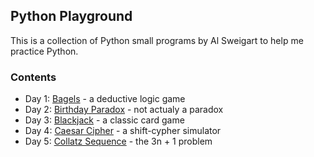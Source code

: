 ## Python Playground

This is a collection of Python small programs by Al Sweigart to help me practice Python.

### Contents
- Day 1: [Bagels](https://github.com/nottyl/small-python-projects/tree/master/bagels) - a deductive logic game
- Day 2: [Birthday Paradox](https://github.com/nottyl/small-python-projects/tree/master/birthday-paradox) - not actualy a paradox
- Day 3: [Blackjack](https://github.com/nottyl/small-python-projects/tree/master/blackjack) - a classic card game
- Day 4: [Caesar Cipher](https://github.com/nottyl/small-python-projects/tree/master/caesar-cipher) - a shift-cypher simulator
- Day 5: [Collatz Sequence](https://github.com/nottyl/small-python-projects/tree/master/collatz-sequence) - the 3n + 1 problem
